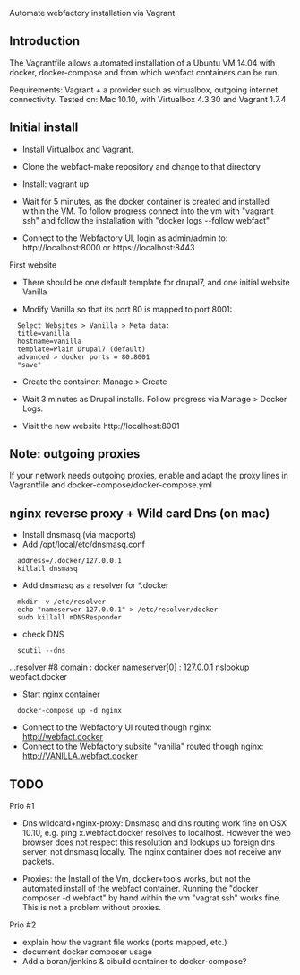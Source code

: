 Automate webfactory installation via Vagrant

Introduction
------------

The Vagrantfile allows automated installation of a Ubuntu VM 14.04 with docker, docker-compose and from which webfact containers can be run.

Requirements: Vagrant + a provider such as virtualbox, outgoing internet connectivity.
Tested on: Mac 10.10, with Virtualbox 4.3.30 and Vagrant 1.7.4


Initial install
---------------

* Install Virtualbox and Vagrant.

* Clone the webfact-make repository and change to that directory

* Install:
  vagrant up

* Wait for 5 minutes, as the docker container is created and installed within the VM. To follow progress connect into the vm with "vagrant ssh" and follow the installation with "docker logs --follow webfact"

* Connect to the Webfactory UI, login as admin/admin to: http://localhost:8000 or https://localhost:8443

First website

* There should be one default template for drupal7, and one initial website Vanilla

* Modify Vanilla so that its port 80 is mapped to port 8001:
```
  Select Websites > Vanilla > Meta data:
  title=vanilla  
  hostname=vanilla
  template=Plain Drupal7 (default)
  advanced > docker ports = 80:8001
  "save"
```
* Create the container:
  Manage > Create

* Wait 3 minutes as Drupal installs. Follow progress via Manage > Docker Logs.

* Visit the new website
  http://localhost:8001  



Note: outgoing proxies
----------------------
If your network needs outgoing proxies, enable and adapt the proxy lines in Vagrantfile and docker-compose/docker-compose.yml

  
nginx reverse proxy + Wild card Dns (on mac)
---------------------
* Install dnsmasq (via macports)
* Add /opt/local/etc/dnsmasq.conf
```
  address=/.docker/127.0.0.1
  killall dnsmasq
```
* Add dnsmasq as a resolver for *.docker
```
  mkdir -v /etc/resolver
  echo "nameserver 127.0.0.1" > /etc/resolver/docker
  sudo killall mDNSResponder
```
* check DNS 
```
  scutil --dns
```
  ...resolver #8
    domain   : docker
    nameserver[0] : 127.0.0.1
  nslookup webfact.docker

* Start nginx container
```
  docker-compose up -d nginx
```
* Connect to the Webfactory UI routed though nginx:
  http://webfact.docker
* Connect to the Webfactory subsite "vanilla" routed though nginx:
  http://VANILLA.webfact.docker

  
TODO
----
Prio #1

* Dns wildcard+nginx-proxy: Dnsmasq and dns routing work fine on OSX 10.10, e.g. ping x.webfact.docker resolves to localhost. However the web browser does not respect this resolution and lookups up foreign dns server, not dnsmasq locally. The nginx container does not receive any packets.

* Proxies: the Install of the Vm, docker+tools works, but not the automated install of the webfact container. Running the "docker composer -d webfact" by hand within the vm "vagrat ssh" works fine. This is not a problem without proxies.

Prio #2

* explain how the vagrant file works (ports mapped, etc.)
* document docker composer usage
* Add a boran/jenkins & cibuild container to docker-compose?


